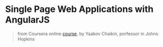 # Single Page Web Applications with AngularJS
> from Coursera online [course](https://www.coursera.org/learn/single-page-web-apps-with-angularjs/home/welcome), by Yaakov Chaikin, porfessor in Johns Hopkins
